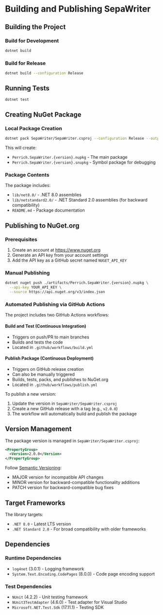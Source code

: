 # Building and Publishing SepaWriter

## Building the Project

### Build for Development
```bash
dotnet build
```

### Build for Release
```bash
dotnet build --configuration Release
```

## Running Tests
```bash
dotnet test
```

## Creating NuGet Package

### Local Package Creation
```bash
dotnet pack SepaWriter/SepaWriter.csproj --configuration Release --output ./artifacts
```

This will create:
- `Perrich.SepaWriter.{version}.nupkg` - The main package
- `Perrich.SepaWriter.{version}.snupkg` - Symbol package for debugging

### Package Contents
The package includes:
- `lib/net8.0/` - .NET 8.0 assemblies
- `lib/netstandard2.0/` - .NET Standard 2.0 assemblies (for backward compatibility)
- `README.md` - Package documentation

## Publishing to NuGet.org

### Prerequisites
1. Create an account at https://www.nuget.org
2. Generate an API key from your account settings
3. Add the API key as a GitHub secret named `NUGET_API_KEY`

### Manual Publishing
```bash
dotnet nuget push ./artifacts/Perrich.SepaWriter.{version}.nupkg \
  --api-key YOUR_API_KEY \
  --source https://api.nuget.org/v3/index.json
```

### Automated Publishing via GitHub Actions
The project includes two GitHub Actions workflows:

#### Build and Test (Continuous Integration)
- Triggers on push/PR to main branches
- Builds and tests the code
- Located in `.github/workflows/build.yml`

#### Publish Package (Continuous Deployment)
- Triggers on GitHub release creation
- Can also be manually triggered
- Builds, tests, packs, and publishes to NuGet.org
- Located in `.github/workflows/publish.yml`

To publish a new version:
1. Update the version in `SepaWriter/SepaWriter.csproj`
2. Create a new GitHub release with a tag (e.g., `v2.0.0`)
3. The workflow will automatically build and publish the package

## Version Management

The package version is managed in `SepaWriter/SepaWriter.csproj`:
```xml
<PropertyGroup>
  <Version>2.0.0</Version>
</PropertyGroup>
```

Follow [Semantic Versioning](https://semver.org/):
- MAJOR version for incompatible API changes
- MINOR version for backward-compatible functionality additions
- PATCH version for backward-compatible bug fixes

## Target Frameworks

The library targets:
- `.NET 8.0` - Latest LTS version
- `.NET Standard 2.0` - For broad compatibility with older frameworks

## Dependencies

### Runtime Dependencies
- `log4net` (3.0.1) - Logging framework
- `System.Text.Encoding.CodePages` (8.0.0) - Code page encoding support

### Test Dependencies
- `NUnit` (4.2.2) - Unit testing framework
- `NUnit3TestAdapter` (4.6.0) - Test adapter for Visual Studio
- `Microsoft.NET.Test.Sdk` (17.11.1) - Testing SDK
